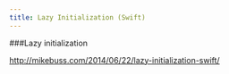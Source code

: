 ```yaml
---
title: Lazy Initialization (Swift)
---
```


###Lazy initialization

http://mikebuss.com/2014/06/22/lazy-initialization-swift/
